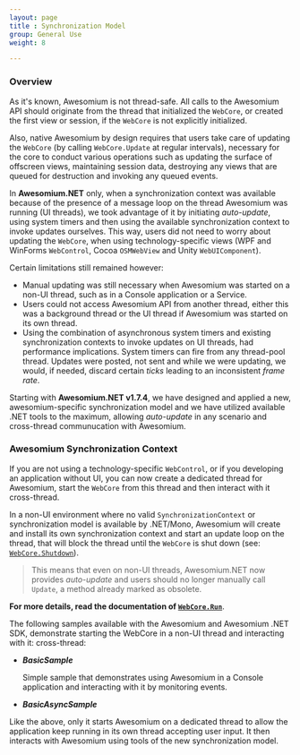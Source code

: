 ```yaml
---
layout: page
title : Synchronization Model
group: General Use
weight: 8

---
```


### Overview

As it's known, Awesomium is not thread-safe. All calls to the Awesomium API should originate from the thread that initialized the `WebCore`, or created the first view or session, if the `WebCore` is not explicitly initialized.

Also, native Awesomium by design requires that users take care of updating the `WebCore` (by calling `WebCore.Update` at regular intervals), necessary for the core to conduct various operations such as updating the surface of offscreen views, maintaining session data, destroying any views that are queued for destruction and invoking any queued events.

In **Awesomium.NET** only, when a synchronization context was available because of the presence of a message loop on the thread Awesomium was running (UI threads), we took advantage of it by initiating *auto-update*, using system timers and then using the available synchronization context to invoke updates ourselves. This way, users did not need to worry about updating the `WebCore`, when using technology-specific views (WPF and WinForms `WebControl`, Cocoa `OSMWebView` and Unity `WebUIComponent`).

Certain limitations still remained however:

* Manual updating was still necessary when Awesomium was started on a non-UI thread, such as in a Console application or a Service.
* Users could not access Awesomium API from another thread, either this was a background thread or the UI thread if Awesomium was started on its own thread.
* Using the combination of asynchronous system timers and existing synchronization contexts to invoke updates on UI threads, had performance implications. System timers can fire from any thread-pool thread. Updates were posted, not sent and while we were updating, we would, if needed, discard certain *ticks* leading to an inconsistent *frame rate*.

Starting with **Awesomium.NET v1.7.4**, we have designed and applied a new, awesomium-specific synchronization model and we have utilized available .NET tools to the maximum, allowing *auto-update* in any scenario and cross-thread communucation with Awesomium.

### Awesomium Synchronization Context

If you are not using a technology-specific `WebControl`, or if you developing an application without UI, you can now create a dedicated thread for Awesomium, start the `WebCore` from this thread and then interact with it cross-thread.

In a non-UI environment where no valid `SynchronizationContext` or synchronization model is available by .NET/Mono, Awesomium will create and install its own synchronization context and start an update loop on the thread, that will block the thread until the `WebCore` is shut down (see: [`WebCore.Shutdown`]()).

> This means that even on non-UI threads, Awesomium.NET now provides *auto-update* and users should no longer manually call `Update`, a method already marked as obsolete.


**For more details, read the documentation of [`WebCore.Run`]()**.

The following samples available with the Awesomium and Awesomium .NET SDK, demonstrate starting the WebCore in a non-UI thread and interacting with it: cross-thread:

* **_BasicSample_**

  Simple sample that demonstrates using Awesomium in a Console application and interacting with it by monitoring events.

* **_BasicAsyncSample_**

 Like the above, only it starts Awesomium on a dedicated thread to allow the application keep running in its own thread accepting user input. It then interacts with Awesomium using tools of the new synchronization model.

